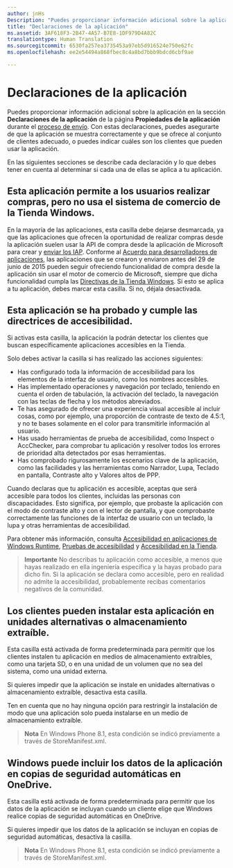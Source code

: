 ```yaml
---
author: jnHs
Description: "Puedes proporcionar información adicional sobre la aplicación en la sección Declaraciones de la aplicación de la página Propiedades de la aplicación durante el proceso de envío."
title: "Declaraciones de la aplicación"
ms.assetid: 3AF618F3-2B47-4A57-B7E8-1DF979D4A82C
translationtype: Human Translation
ms.sourcegitcommit: 6530fa257ea3735453a97eb5d916524e750e62fc
ms.openlocfilehash: ee2e54494a868fbec8c4a8bd7bbb9bdcd6cbf9ae

---
```


# Declaraciones de la aplicación

Puedes proporcionar información adicional sobre la aplicación en la sección **Declaraciones de la aplicación** de la página **Propiedades de la aplicación** durante el [proceso de envío](app-submissions.md). Con estas declaraciones, puedes asegurarte de que la aplicación se muestra correctamente y que se ofrece al conjunto de clientes adecuado, o puedes indicar cuáles son los clientes que pueden usar la aplicación.

En las siguientes secciones se describe cada declaración y lo que debes tener en cuenta al determinar si cada una de ellas se aplica a tu aplicación.

## Esta aplicación permite a los usuarios realizar compras, pero no usa el sistema de comercio de la Tienda Windows.

En la mayoría de las aplicaciones, esta casilla debe dejarse desmarcada, ya que las aplicaciones que ofrecen la oportunidad de realizar compras desde la aplicación suelen usar la API de compra desde la aplicación de Microsoft para crear y [enviar los IAP](iap-submissions.md). Conforme al [Acuerdo para desarrolladores de aplicaciones](https://msdn.microsoft.com/library/windows/apps/hh694058), las aplicaciones que se crearon y enviaron antes del 29 de junio de 2015 pueden seguir ofreciendo funcionalidad de compra desde la aplicación sin usar el motor de comercio de Microsoft, siempre que dicha funcionalidad cumpla las [Directivas de la Tienda Windows](https://msdn.microsoft.com/library/windows/apps/dn764944.aspx#pol_10_8). Si esto se aplica a tu aplicación, debes marcar esta casilla. Si no, déjala desactivada.

## Esta aplicación se ha probado y cumple las directrices de accesibilidad.

Si activas esta casilla, la aplicación la podrán detectar los clientes que buscan específicamente aplicaciones accesibles en la Tienda.

Solo debes activar la casilla si has realizado las acciones siguientes:

-   Has configurado toda la información de accesibilidad para los elementos de la interfaz de usuario, como los nombres accesibles.
-   Has implementado operaciones y navegación por teclado, teniendo en cuenta el orden de tabulación, la activación del teclado, la navegación con las teclas de flecha y los métodos abreviados.
-   Te has asegurado de ofrecer una experiencia visual accesible al incluir cosas, como por ejemplo, una proporción de contraste de texto de 4.5:1, y no te bases solamente en el color para transmitirle información al usuario.
-   Has usado herramientas de prueba de accesibilidad, como Inspect o AccChecker, para comprobar tu aplicación y resolver todos los errores de prioridad alta detectados por esas herramientas.
-   Has comprobado rigurosamente los escenarios clave de la aplicación, como las facilidades y las herramientas como Narrador, Lupa, Teclado en pantalla, Contraste alto y Valores altos de PPP.

Cuando declaras que tu aplicación es accesible, aceptas que será accesible para todos los clientes, incluidas las personas con discapacidades. Esto significa, por ejemplo, que probaste la aplicación con el modo de contraste alto y con el lector de pantalla, y que comprobaste correctamente las funciones de la interfaz de usuario con un teclado, la lupa y otras herramientas de accesibilidad.

Para obtener más información, consulta [Accesibilidad en aplicaciones de Windows Runtime](https://msdn.microsoft.com/library/windows/apps/dn263101), [Pruebas de accesibilidad](https://msdn.microsoft.com/library/windows/apps/mt297664) y [Accesibilidad en la Tienda](https://msdn.microsoft.com/library/windows/apps/mt297663).

> **Importante**  No describas tu aplicación como accesible, a menos que hayas realizado en ella ingeniería específica y la hayas probado para dicho fin. Si la aplicación se declara como accesible, pero en realidad no admite la accesibilidad, probablemente recibas comentarios negativos de la comunidad.

## Los clientes pueden instalar esta aplicación en unidades alternativas o almacenamiento extraíble.

Esta casilla está activada de forma predeterminada para permitir que los clientes instalen tu aplicación en medios de almacenamiento extraíbles, como una tarjeta SD, o en una unidad de un volumen que no sea del sistema, como una unidad externa.

Si quieres impedir que la aplicación se instale en unidades alternativas o almacenamiento extraíble, desactiva esta casilla.

Ten en cuenta que no hay ninguna opción para restringir la instalación de modo que una aplicación solo pueda instalarse en un medio de almacenamiento extraíble.

> **Nota**  En Windows Phone 8.1, esta condición se indicó previamente a través de StoreManifest.xml.

## Windows puede incluir los datos de la aplicación en copias de seguridad automáticas en OneDrive.

Esta casilla está activada de forma predeterminada para permitir que los datos de la aplicación se incluyan cuando un cliente elige que Windows realice copias de seguridad automáticas en OneDrive.

Si quieres impedir que los datos de la aplicación se incluyan en copias de seguridad automáticas, desactiva la casilla.

> **Nota**  En Windows Phone 8.1, esta condición se indicó previamente a través de StoreManifest.xml.

 

 

 







<!--HONumber=Jun16_HO4-->


